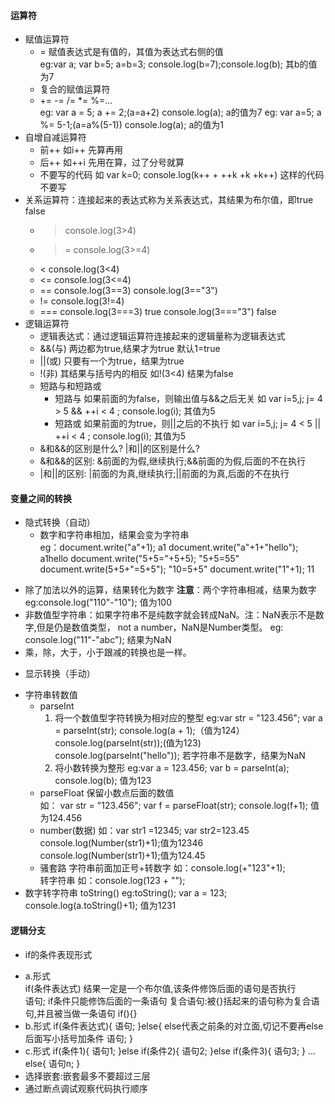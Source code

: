 #### 运算符
  * 赋值运算符
    + = 赋值表达式是有值的，其值为表达式右侧的值  
    eg:var a; var b=5; a=b=3;
    console.log(b=7);console.log(b);  其b的值为7  
    + 复合的赋值运算符
     - +=   -=  /=  *=   %=...  
	 eg: var a = 5; a += 2;(a=a+2)  console.log(a);  a的值为7
	 eg: var a=5; a %= 5-1;(a=a%(5-1))  console.log(a);   a的值为1
  * 自增自减运算符
    + 前++  如i++  先算再用
    + 后++  如++i  先用在算，过了分号就算
    + 不要写的代码   如 var k=0; console.log(k++ + ++k +k +k++) 这样的代码不要写
  * 关系运算符：连接起来的表达式称为关系表达式，其结果为布尔值，即true false
    + > console.log(3>4)
    + >=  console.log(3>=4)
    + <   console.log(3<4)
    + <=  console.log(3<=4)
    + == console.log(3==3)       console.log(3=="3")
    + !=   console.log(3!=4)
    + ===    console.log(3===3) true   console.log(3==="3") false
  * 逻辑运算符
    + 逻辑表达式：通过逻辑运算符连接起来的逻辑量称为逻辑表达式
    + &&(与)   两边都为true,结果才为true    默认1=true
    + ||(或)   只要有一个为true，结果为true
    + !(非)   其结果与括号内的相反   如!(3<4)  结果为false
    + 短路与和短路或 
	  - 短路与  如果前面的为false，则输出值与&&之后无关  如 var i=5,j;   j= 4 > 5 && ++i < 4 ; console.log(i); 其值为5
	  - 短路或  如果前面的为true，则||之后的不执行       如 var i=5,j;   j= 4 < 5 || ++i < 4 ; console.log(i); 其值为5
    +  &和&&的区别是什么? |和||的区别是什么?
      - &和&&的区别: &前面的为假,继续执行;&&前面的为假,后面的不在执行
	  - |和||的区别: |前面的为真,继续执行;||前面的为真,后面的不在执行
#### 变量之间的转换
  * 隐式转换（自动）
    + 数字和字符串相加，结果会变为字符串  
	  eg：document.write("a"+1);     a1
          document.write("a"+1+"hello");     a1hello
          document.write("5+5="+5+5);   "5+5=55"
          document.write(5+5+"=5+5");   "10=5+5"
		  document.write("1"+1);    11
   + 除了加法以外的运算，结果转化为数字    **注意**：两个字符串相减，结果为数字  eg:console.log("110"-"10"); 值为100
   + 非数值型字符串：如果字符串不是纯数字就会转成NaN。注：NaN表示不是数字,但是仍是数值类型， not a  number，NaN是Number类型。
      eg: console.log("11"-"abc");    结果为NaN
   + 乘，除，大于，小于跟减的转换也是一样。
  * 显示转换（手动）
   + 字符串转数值
     - parseInt 
	   1. 将一个数值型字符转换为相对应的整型  eg:var str = "123.456"; var a = parseInt(str);
	                                          console.log(a + 1);（值为124） console.log(parseInt(str));(值为123)
											  console.log(parseInt("hello"));  若字符串不是数字，结果为NaN
	   2. 将小数转换为整形  eg:var a = 123.456; var b = parseInt(a); console.log(b);  值为123
	 - parseFloat  保留小数点后面的数值     
	              如： var str = "123.456";  var f = parseFloat(str);	 console.log(f+1);  值为124.456
     - number(数据)    如：var str1 =12345; var str2=123.45   
	                      console.log(Number(str1)+1);值为12346    console.log(Number(str1)+1);值为124.45
	 - 骚套路  字符串前面加正号+转数字 如：console.log(+"123"+1);      
	           转字符串    如：console.log(123 + "");    
   + 数字转字符串   toString()
       eg:toString();   var a = 123;   console.log(a.toString()+1);  值为1231
#### 逻辑分支
  * if的条件表现形式
   + a.形式	
    if(条件表达式) 结果一定是一个布尔值,该条件修饰后面的语句是否执行		
	  语句;  if条件只能修饰后面的一条语句
	  复合语句:被{}括起来的语句称为复合语句,并且被当做一条语句
	 if(){}
   + b.形式
 	if(条件表达式){
		语句;
 	}else{   else代表之前条的对立面,切记不要再else后面写小括号加条件
		语句;
	}
   + c.形式
    if(条件1){
 		语句1;
	}else if(条件2){
 		语句2;
 	}else if(条件3){
 		语句3;
 	}
 	...
	else{
 		语句n;
 	}
  + 选择嵌套:嵌套最多不要超过三层
  + 通过断点调试观察代码执行顺序



    
         